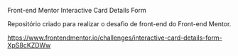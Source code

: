Front-end Mentor Interactive Card Details Form

Repositório criado para realizar o desafio de front-end do Front-end Mentor.

https://www.frontendmentor.io/challenges/interactive-card-details-form-XpS8cKZDWw
